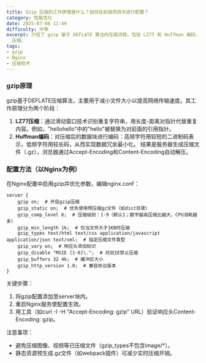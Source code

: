 ```yaml
---
title: Gzip 压缩的工作原理是什么？如何在前端项目中进行配置？
category: 性能优化
date: 2025-07-08 11:49
difficulty: 中等
excerpt: 介绍了 gzip 基于 DEFLATE 算法的压缩流程，包括 LZ77 和 Huffman 编码，并展示了如何在 Nginx 服务器上配置 gzip
  压缩。
tags:
- gzip
- Nginx
- 压缩技术
---
```

### gzip原理
gzip基于DEFLATE压缩算法，主要用于减小文件大小以提高网络传输速度。其工作原理分为两个阶段：
1. **LZ77压缩**：通过滑动窗口技术识别重复字符串，用长度-距离对指针代替重复内容。例如，"hellohello"中的"hello"被替换为对前面的引用指针。
2. **Huffman编码**：对压缩后的数据块进行编码：高频字符用较短的二进制码表示，低频字符用较长码，从而实现数据冗余最小化。
结果是服务器生成压缩文件（.gz），浏览器通过Accept-Encoding和Content-Encoding自动解压。

### 配置方法（以Nginx为例）
在Nginx配置中启用gzip并优化参数，编辑nginx.conf：
```nginx
server {
    gzip on;  # 开启gzip压缩
    gzip_static on;  # 优先使用预压缩gz文件（如dist目录）
    gzip_comp_level 6;  # 压缩级别：1-9（默认1；数字越高压缩比越大，CPU消耗越多）
    gzip_min_length 1k;  # 仅当文件大于1KB时压缩
    gzip_types text/html text/css application/javascript application/json text/xml;  # 指定压缩文件类型
    gzip_vary on;  # 响应头添加标识
    gzip_disable "MSIE [1-6]\.";  # 对旧IE禁止压缩
    gzip_buffers 32 4k;  # 缓冲区大小
    gzip_http_version 1.0;  # 兼容协议版本
}
```
关键步骤：
1. 将gzip配置添加至server块内。
2. 重启Nginx服务使配置生效。
3. 用工具（如curl -I -H "Accept-Encoding: gzip" URL）验证响应头Content-Encoding: gzip。

注意事项：
- 避免压缩图像、视频等已压缩文件（gzip_types不包含image/*）。
- 静态资源预生成.gz文件（如webpack插件）可减少实时压缩开销。
